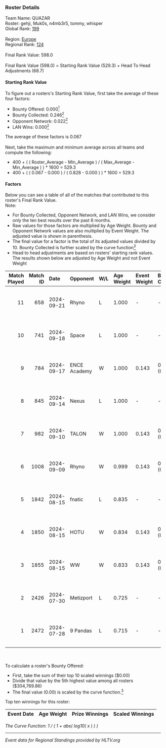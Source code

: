 ### Roster Details<br />
Team Name: QUAZAR<br />
Roster: gehji, Muk0s, n4mb3r5, tommy, whisper<br />
Global Rank: [199](../../standings_global_2024_10_09.md)<br />
<br />
Region: [Europe]( ../../standings_europe_2024_10_09.md)<br />
Regional Rank: [124]( ../../standings_europe_2024_10_09.md)<br />
<br />
Final Rank Value:  598.0<br />
<br />
Final Rank Value (598.0) = Starting Rank Value (529.3) + Head To Head Adjustments (68.7)<br />

#### Starting Rank Value<br />
To figure out a rosters's Starting Rank Value, first take the average of these four factors:<br />
- Bounty Offered: 0.000[<sup>1</sup>](#table2)
- Bounty Collected: 0.246[<sup>2</sup>](#table1)
- Opponent Network: 0.022[<sup>2</sup>](#table1)
- LAN Wins: 0.000[<sup>2</sup>](#table1)

The average of these factors is 0.067<br />
<br />
Next, take the maximum and minimum average across all teams and compute the following:<br />
- 400 + ( ( Roster_Average - Min_Average ) / ( Max_Average - Min_Average ) ) * 1600 = 529.3
- 400 + ( ( 0.067 - 0.000 ) / ( 0.828 - 0.000 ) ) * 1600 = 529.3


#### Factors<br />
Below you can see a table of all of the matches that contributed to this roster's Final Rank Value.<br />
Note:<br />

- For Bounty Collected, Opponent Network, and LAN Wins, we consider only the ten best results over the past 6 months.
- Raw values for those factors are multiplied by Age Weight. Bounty and Opponent Network values are also multiplied by Event Weight. The adjusted value is shown in parenthesis.
- The final value for a factor is the total of its adjusted values divided by 10. Bounty Collected is further scaled by the curve function[<sup>3</sup>](#curveFunction)
- Head to head adjustments are based on rosters' starting rank values. The results shown below are adjusted by Age Weight and not Event Weight
<span id="table1"></span><br />


| Match Played | Match ID | Date       | Opponent     | W/L | Age Weight | Event Weight | Bounty Collected | Opponent Network | LAN Wins  | H2H Adj. | Roster                                |
| -: | -: | :- | :- | :- | :- | :- | :- | :- | :- | -: | :- |
|           11 |      658 | 2024-09-21 | Rhyno        | L   | 1.000      | -            | -                | -                | -         |    -7.09 | gehji, Muk0s, n4mb3r5, tommy, whisper |
|           10 |      741 | 2024-09-18 | Space        | L   | 1.000      | -            | -                | -                | -         |   -10.34 | gehji, Muk0s, n4mb3r5, tommy, whisper |
|            9 |      784 | 2024-09-17 | ENCE Academy | W   | 1.000      | 0.143        | 0.009 (0.001)    | 0.272 (0.039)    | 0 (0.000) |    19.36 | gehji, Muk0s, n4mb3r5, tommy, whisper |
|            8 |      845 | 2024-09-14 | Nexus        | L   | 1.000      | -            | -                | -                | -         |    -8.69 | gehji, Muk0s, n4mb3r5, tommy, whisper |
|            7 |      982 | 2024-09-10 | TALON        | W   | 1.000      | 0.143        | 0.000 (0.000)    | 0.269 (0.038)    | 0 (0.000) |    19.05 | gehji, Muk0s, n4mb3r5, tommy, whisper |
|            6 |     1008 | 2024-09-09 | Rhyno        | W   | 0.999      | 0.143        | 0.046 (0.007)    | 0.494 (0.070)    | 0 (0.000) |    26.26 | gehji, Muk0s, n4mb3r5, tommy, whisper |
|            5 |     1842 | 2024-08-15 | fnatic       | L   | 0.835      | -            | -                | -                | -         |    -0.53 | gehji, Muk0s, n4mb3r5, tommy, whisper |
|            4 |     1850 | 2024-08-15 | HOTU         | W   | 0.834      | 0.143        | 0.006 (0.001)    | 0.402 (0.048)    | 0 (0.000) |    20.94 | gehji, Muk0s, n4mb3r5, tommy, whisper |
|            3 |     1855 | 2024-08-15 | WW           | W   | 0.833      | 0.143        | 0.000 (0.000)    | 0.200 (0.024)    | 0 (0.000) |    13.98 | gehji, Muk0s, n4mb3r5, tommy, whisper |
|            2 |     2426 | 2024-07-30 | Metizport    | L   | 0.725      | -            | -                | -                | -         |    -2.92 | gehji, Muk0s, n4mb3r5, tommy, whisper |
|            1 |     2472 | 2024-07-28 | 9 Pandas     | L   | 0.715      | -            | -                | -                | -         |    -1.33 | gehji, Muk0s, n4mb3r5, tommy, whisper |

<br />
<span id="table2"></span><br />
To calculate a roster's Bounty Offered:<br />

- First, take the sum of their top 10 scaled winnings ($0.00)
- Divide that value by the 5th highest value among all rosters ($304,769.86)
- The final value (0.00) is scaled by the curve function.[<sup>3</sup>](#curveFunction)

Top ten winnings for this roster:<br />

| Event Date | Age Weight | Prize Winnings | Scaled Winnings |
| :- | -: | :- | :- |


<span id="curveFunction"></span>_The Curve Function: 1 / ( 1 + abs( log10( x ) ) )_<br />

---
_Event data for Regional Standings provided by HLTV.org_<br />
